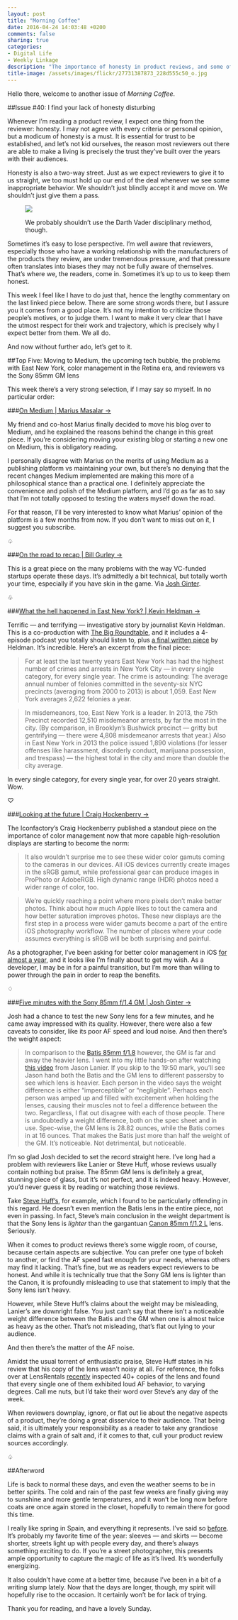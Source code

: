 ```yaml
---
layout: post
title: "Morning Coffee"
date: 2016-04-24 14:03:48 +0200
comments: false
sharing: true
categories: 
- Digital Life
- Weekly Linkage
description: "The importance of honesty in product reviews, and some of the week’s most interesting pieces of writing."
title-image: /assets/images/flickr/27731387873_228d555c50_o.jpg 
---
```


Hello there, welcome to another issue of _Morning Coffee_.

##Issue \#40: I find your lack of honesty disturbing

Whenever I’m reading a product review, I expect one thing from the reviewer: honesty. I may not agree with every criteria or personal opinion, but a modicum of honesty is a must. It is essential for trust to be established, and let’s not kid ourselves, the reason most reviewers out there are able to make a living is precisely the trust they’ve built over the years with their audiences.

Honesty is also a two-way street. Just as we expect reviewers to give it to us straight, we too must hold up our end of the deal whenever we see some inappropriate behavior. We shouldn’t just blindly accept it and move on. We shouldn’t just give them a pass.

<figure class="extra-width">
<img src="https://farm2.staticflickr.com/1717/26587315366_aa12818e47_o.png"/>
<p class="photo-credit">We probably shouldn’t use the Darth Vader disciplinary method, though.</p>
</figure>

Sometimes it’s easy to lose perspective. I’m well aware that reviewers, especially those who have a working relationship with the manufacturers of the products they review, are under tremendous pressure, and that pressure often translates into biases they may not be fully aware of themselves. That’s where we, the readers, come in. Sometimes it’s up to us to keep them honest.

This week I feel like I have to do just that, hence the lengthy commentary on the last linked piece below. There are some strong words there, but I assure you it comes from a good place. It’s not my intention to criticize those people’s motives, or to judge them. I want to make it very clear that I have the utmost respect for their work and trajectory, which is precisely why I expect better from them. We all do.

And now without further ado, let’s get to it.


##Top Five: Moving to Medium, the upcoming tech bubble, the problems with East New York, color management in the Retina era, and reviewers vs the Sony 85mm GM lens

This week there’s a very strong selection, if I may say so myself. In no particular order: 

###[On Medium | Marius Masalar →](https://mariusmasalar.me/on-medium-e40916701b15)

My friend and co-host Marius finally decided to move his blog over to Medium, and he explained the reasons behind the change in this great piece. If you’re considering moving your existing blog or starting a new one on Medium, this is obligatory reading.

I personally disagree with Marius on the merits of using Medium as a publishing platform vs maintaining your own, but there’s no denying that the recent changes Medium implemented are making this more of a philosophical stance than a practical one. I definitely appreciate the convenience and polish of the Medium platform, and I’d go as far as to say that I’m not totally opposed to testing the waters myself down the road.

For that reason, I’ll be very interested to know what Marius’ opinion of the platform is a few months from now. If you don’t want to miss out on it, I suggest you subscribe.

<p class="card-separator">♤</p>

###[On the road to recap | Bill Gurley →](http://abovethecrowd.com/2016/04/21/on-the-road-to-recap/)

This is a great piece on the many problems with the way VC-funded startups operate these days. It’s admittedly a bit technical, but totally worth your time, especially if you have skin in the game. Via [Josh Ginter](http://thenewsprint.co/2016/04/23/why-the-unicorn-financing-market-just-became-dangerous-dot-dot-dot-for-all-involved/).
 
<p class="card-separator">♧</p>

###[What the hell happened in East New York? | Kevin Heldman →](http://digg.com/2016/what-the-hell-happened-in-east-new-york)

Terrific — and terrifying — investigative story by journalist Kevin Heldman. This is a co-production with [The Big Roundtable](http://www.thebigroundtable.com), and it includes a 4-episode podcast you totally should listen to, plus [a final written piece](http://digg.com/2016/broken-what-the-hell-happened-in-east-new-york) by Heldman. It’s incredible. Here’s an excerpt from the final piece:

> For at least the last twenty years East New York has had the highest number of crimes and arrests in New York City — in every single category, for every single year. The crime is astounding: The average annual number of felonies committed in the seventy-six NYC precincts (averaging from 2000 to 2013) is about 1,059. East New York averages 2,622 felonies a year.

> In misdemeanors, too, East New York is a leader. In 2013, the 75th Precinct recorded 12,510 misdemeanor arrests, by far the most in the city. (By comparison, in Brooklyn’s Bushwick precinct — gritty but gentrifying — there were 4,808 misdemeanor arrests that year.) Also in East New York in 2013 the police issued 1,890 violations (for lesser offenses like harassment, disorderly conduct, marijuana possession, and trespass) — the highest total in the city and more than double the city average.

In every single category, for every single year, for over 20 years straight. Wow.

<p class="card-separator">♡</p>

###[Looking at the future | Craig Hockenberry →](http://blog.iconfactory.com/2016/04/looking-at-the-future/)

The Iconfactory’s Craig Hockenberry published a standout piece on the importance of color management now that more capable high-resolution displays are starting to become the norm: 

> It also wouldn’t surprise me to see these wider color gamuts coming to the cameras in our devices. All iOS devices currently create images in the sRGB gamut, while professional gear can produce images in ProPhoto or AdobeRGB. High dynamic range (HDR) photos need a wider range of color, too.

> We’re quickly reaching a point where more pixels don’t make better photos. Think about how much Apple likes to tout the camera and how better saturation improves photos. These new displays are the first step in a process were wider gamuts become a part of the entire iOS photography workflow. The number of places where your code assumes everything is sRGB will be both surprising and painful.

As a photographer, I’ve been asking for better color management in iOS [for almost a year](/2015/08/12/ios-and-color-management-how-to-export-jpeg-files-from-lightroom-for-mobile-viewing/), and it looks like I’m finally about to get my wish. As a developer, I may be in for a painful transition, but I’m more than willing to power through the pain in order to reap the benefits.

<p class="card-separator">♢</p>

###[Five minutes with the Sony 85mm f/1.4 GM | Josh Ginter →](http://thenewsprint.co/2016/04/23/five-minutes-with-the-sony-85mm-f-slash-1-dot-4-gm/)

Josh had a chance to test the new Sony lens for a few minutes, and he came away impressed with its quality. However, there were also a few caveats to consider, like its poor AF speed and loud noise. And then there’s the weight aspect:

> In comparison to the [Batis 85mm f/1.8](http://www.amazon.com/gp/product/B00WII52ZU/ref=as_li_qf_sp_asin_il_tl?ie=UTF8&camp=1789&creative=9325&creativeASIN=B00WII52ZU&linkCode=as2&tag=thenews02-20&linkId=Y6Z7TLMTTJSCEYAI) however, the GM is far and away the heavier lens. I went into my little hands-on after watching [this video](https://www.youtube.com/watch?v=XBgM1lLcSEQ) from Jason Lanier. If you skip to the 19:50 mark, you’ll see Jason hand both the Batis and the GM lens to different passersby to see which lens is heavier. Each person in the video says the weight difference is either “imperceptible” or “negligible”. Perhaps each person was amped up and filled with excitement when holding the lenses, causing their muscles not to feel a difference between the two. Regardless, I flat out disagree with each of those people. There is undoubtedly a weight difference, both on the spec sheet and in use. Spec-wise, the GM lens is 28.82 ounces, while the Batis comes in at 16 ounces. That makes the Batis just more than half the weight of the GM. It’s noticeable. Not detrimental, but noticeable.

I’m so glad Josh decided to set the record straight here. I’ve long had a problem with reviewers like Lanier or Steve Huff, whose reviews usually contain nothing but praise. The 85mm GM lens is definitely a great, stunning piece of glass, but it’s not perfect, and it is indeed heavy. However, you’d never guess it by reading or watching those reviews.

Take [Steve Huff’s](http://www.stevehuffphoto.com/2016/04/20/the-sony-85-1-4-g-master-lens-review-a-lens-full-of-wow/), for example, which I found to be particularly offending in this regard. He doesn’t even mention the Batis lens in the entire piece, not even in passing. In fact, Steve’s main conclusion in the weight department is that the Sony lens is _lighter_ than the gargantuan [Canon 85mm f/1.2 L](http://amzn.to/1MQz8hR) lens. Seriously.

When it comes to product reviews there’s some wiggle room, of course, because certain aspects are subjective. You can prefer one type of bokeh to another, or find the AF speed fast enough for your needs, whereas others may find it lacking. That’s fine, but we as readers expect reviewers to be honest. And while it is technically true that the Sony GM lens is lighter than the Canon, it is profoundly misleading to use that statement to imply that the Sony lens isn’t heavy. 

However, while Steve Huff’s claims about the weight may be misleading, Lanier’s are downright false. You just can’t say that there isn’t a noticeable weight difference between the Batis and the GM when one is almost twice as heavy as the other. That’s not misleading, that’s flat out lying to your audience.

And then there’s the matter of the AF noise.

Amidst the usual torrent of enthusiastic praise, Steve Huff states in his review that his copy of the lens wasn’t noisy at all. For reference, the folks over at LensRentals [recently](https://www.lensrentals.com/blog/2016/04/sony-fe-85mm-f1-4-gmaster-emergency-tear-down/) inspected 40+ copies of the lens and found that every single one of them exhibited loud AF behavior, to varying degrees. Call me nuts, but I’d take their word over Steve’s any day of the week.

When reviewers downplay, ignore, or flat out lie about the negative aspects of a product, they’re doing a great disservice to their audience. That being said, it is ultimately your responsibility as a reader to take any grandiose claims with a grain of salt and, if it comes to that, cull your product review sources accordingly.

<p class="card-separator">♤</p>

##Afterword

Life is back to normal these days, and even the weather seems to be in better spirits. The cold and rain of the past few weeks are finally giving way to sunshine and more gentle temperatures, and it won’t be long now before coats are once again stored in the closet, hopefully to remain there for good this time.

I really like spring in Spain, and everything it represents. I’ve said so [before](/2015/03/12/the-arrival-of-spring-street-photography-in-madrid-with-the-olympus-17mm-f-slash-1-dot-8-lens/). It’s probably my favorite time of the year: sleeves — and skirts — become shorter, streets light up with people every day, and there’s always something exciting to do. If you’re a street photographer, this presents ample opportunity to capture the magic of life as it’s lived. It’s wonderfully energizing.

It also couldn’t have come at a better time, because I’ve been in a bit of a writing slump lately. Now that the days are longer, though, my spirit will hopefully rise to the occasion. It certainly won’t be for lack of trying.

Thank you for reading, and have a lovely Sunday.